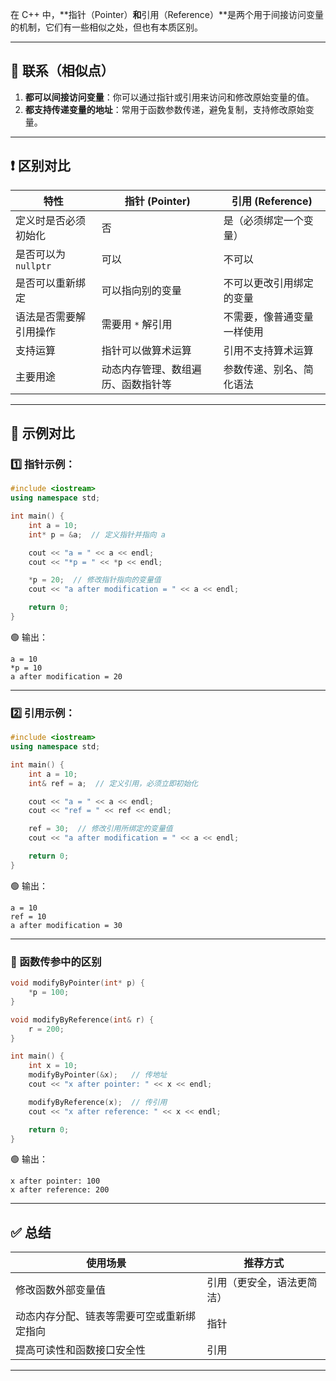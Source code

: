 在 C++ 中，\*\*指针（Pointer）**和**引用（Reference）\*\*是两个用于间接访问变量的机制，它们有一些相似之处，但也有本质区别。

---

## 🔗 联系（相似点）

1. **都可以间接访问变量**：你可以通过指针或引用来访问和修改原始变量的值。
2. **都支持传递变量的地址**：常用于函数参数传递，避免复制，支持修改原始变量。

---

## ❗ 区别对比

| 特性              | 指针 (Pointer)      | 引用 (Reference) |
| --------------- | ----------------- | -------------- |
| 定义时是否必须初始化      | 否                 | 是（必须绑定一个变量）    |
| 是否可以为 `nullptr` | 可以                | 不可以            |
| 是否可以重新绑定        | 可以指向别的变量          | 不可以更改引用绑定的变量   |
| 语法是否需要解引用操作     | 需要用 `*` 解引用       | 不需要，像普通变量一样使用  |
| 支持运算            | 指针可以做算术运算         | 引用不支持算术运算      |
| 主要用途            | 动态内存管理、数组遍历、函数指针等 | 参数传递、别名、简化语法   |

---

## 🧪 示例对比

### 1️⃣ 指针示例：

```cpp
#include <iostream>
using namespace std;

int main() {
    int a = 10;
    int* p = &a;  // 定义指针并指向 a

    cout << "a = " << a << endl;
    cout << "*p = " << *p << endl;

    *p = 20;  // 修改指针指向的变量值
    cout << "a after modification = " << a << endl;

    return 0;
}
```

🟢 输出：

```
a = 10
*p = 10
a after modification = 20
```

---

### 2️⃣ 引用示例：

```cpp
#include <iostream>
using namespace std;

int main() {
    int a = 10;
    int& ref = a;  // 定义引用，必须立即初始化

    cout << "a = " << a << endl;
    cout << "ref = " << ref << endl;

    ref = 30;  // 修改引用所绑定的变量值
    cout << "a after modification = " << a << endl;

    return 0;
}
```

🟢 输出：

```
a = 10
ref = 10
a after modification = 30
```

---

### 🧩 函数传参中的区别

```cpp
void modifyByPointer(int* p) {
    *p = 100;
}

void modifyByReference(int& r) {
    r = 200;
}

int main() {
    int x = 10;
    modifyByPointer(&x);   // 传地址
    cout << "x after pointer: " << x << endl;

    modifyByReference(x);  // 传引用
    cout << "x after reference: " << x << endl;

    return 0;
}
```

🟢 输出：

```
x after pointer: 100
x after reference: 200
```

---

## ✅ 总结

| 使用场景                  | 推荐方式          |
| --------------------- | ------------- |
| 修改函数外部变量值             | 引用（更安全，语法更简洁） |
| 动态内存分配、链表等需要可空或重新绑定指向 | 指针            |
| 提高可读性和函数接口安全性         | 引用            |

---
